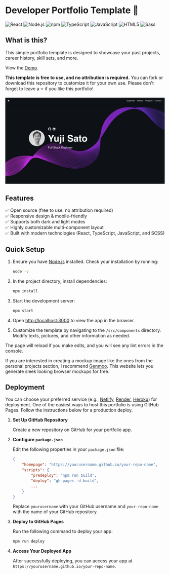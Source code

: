 # Developer Portfolio Template 🚀

![React](https://img.shields.io/badge/React-20232A?style=for-the-badge&logo=react&logoColor=61DAFB) ![Node.js](https://img.shields.io/badge/Node%20js-339933?style=for-the-badge&logo=nodedotjs&logoColor=white) ![npm](https://img.shields.io/badge/npm-CB3837?style=for-the-badge&logo=npm&logoColor=white) ![TypeScript](https://img.shields.io/badge/typescript-%23007ACC.svg?style=for-the-badge&logo=typescript&logoColor=white) ![JavaScript](https://img.shields.io/badge/JavaScript-323330?style=for-the-badge&logo=javascript&logoColor=F7DF1E) ![HTML5](https://img.shields.io/badge/HTML5-E34F26?style=for-the-badge&logo=html5&logoColor=white) ![Sass](https://img.shields.io/badge/Sass-CC6699?style=for-the-badge&logo=sass&logoColor=white)

## What is this?

This simple portfolio template is designed to showcase your past projects, career history, skill sets, and more.

View the [Demo](https://yujisatojr.github.io/dhairya-portfolio/).

**This template is free to use, and no attribution is required.** You can fork or download this repository to customize it for your own use. Please don't forget to leave a ⭐ if you like this portfolio!

![screenshot](./src/assets//images/screenshot.png)

## Features

✅ Open source (free to use, no attribution required)  
✅ Responsive design & mobile-friendly  
✅ Supports both dark and light modes  
✅ Highly customizable multi-component layout  
✅ Built with modern technologies (React, TypeScript, JavaScript, and SCSS)  

## Quick Setup

1. Ensure you have [Node.js](https://nodejs.org/) installed. Check your installation by running:

    ```bash
    node -v
    ```

2. In the project directory, install dependencies:

    ```bash
    npm install
    ```

3. Start the development server:

    ```bash
    npm start
    ```

4. Open [http://localhost:3000](http://localhost:3000) to view the app in the browser.

5. Customize the template by navigating to the `/src/components` directory. Modify texts, pictures, and other information as needed.

The page will reload if you make edits, and you will see any lint errors in the console.

If you are interested in creating a mockup image like the ones from the personal projects section, I recommend [Genmoo](https://gemoo.com/tools/browser-mockup-generator/). This website lets you generate sleek looking browser mockups for free.

## Deployment

You can choose your preferred service (e.g., [Netlify](https://www.netlify.com/), [Render](https://render.com/), [Heroku](https://www.heroku.com/)) for deployment. One of the easiest ways to host this portfolio is using GitHub Pages. Follow the instructions below for a production deploy.

1. **Set Up GitHub Repository**

    Create a new repository on GitHub for your portfolio app.

2. **Configure `package.json`**

    Edit the following properties in your `package.json` file:

    ```json
    {
        "homepage": "https://yourusername.github.io/your-repo-name",
        "scripts": {
            "predeploy": "npm run build",
            "deploy": "gh-pages -d build",
            ...
        }
    }
    ```

    Replace `yourusername` with your GitHub username and `your-repo-name` with the name of your GitHub repository.

3. **Deploy to GitHub Pages**

    Run the following command to deploy your app:

    ```bash
    npm run deploy
    ```

4. **Access Your Deployed App**

    After successfully deploying, you can access your app at `https://yourusername.github.io/your-repo-name`.